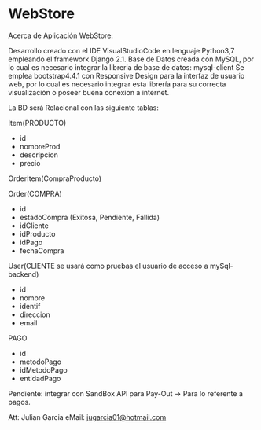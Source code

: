 # WebStore

Acerca de Aplicación WebStore:

Desarrollo creado con el IDE VisualStudioCode en lenguaje Python3,7 empleando el framework Django 2.1.
Base de Datos creada con MySQL, por lo cual es necesario integrar la libreria de base de datos: mysql-client
Se emplea bootstrap4.4.1 con Responsive Design para la interfaz de usuario web, por lo cual es necesario integrar esta librería para su correcta visualización o poseer buena conexion a internet.

La BD será Relacional con las siguiente tablas:

Item(PRODUCTO)
- id
- nombreProd
- descripcion
- precio

OrderItem(CompraProducto)

Order(COMPRA)
- id
- estadoCompra (Exitosa, Pendiente, Fallida)
- idCliente
- idProducto
- idPago
- fechaCompra

User(CLIENTE se usará como pruebas el usuario de acceso a mySql-backend)
- id
- nombre
- identif
- direccion
- email


PAGO
- id
- metodoPago
- idMetodoPago
- entidadPago



Pendiente: integrar con SandBox API para Pay-Out -> Para lo referente a pagos.

Att: Julian Garcia
eMail: jugarcia01@hotmail.com
